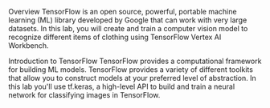 Overview
TensorFlow is an open source, powerful, portable machine learning (ML) library developed by Google that can work with very large datasets. In this lab, you will create and train a computer vision model to recognize different items of clothing using TensorFlow Vertex AI Workbench.

Introduction to TensorFlow
TensorFlow provides a computational framework for building ML models. TensorFlow provides a variety of different toolkits that allow you to construct models at your preferred level of abstraction. In this lab you'll use tf.keras, a high-level API to build and train a neural network for classifying images in TensorFlow.
